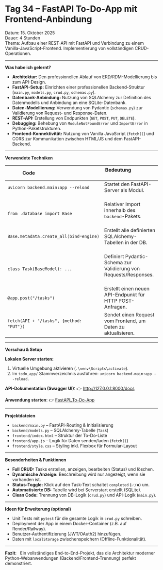 # **Tag 34 – FastAPI To-Do-App mit Frontend-Anbindung** 

Datum: 15. Oktober 2025  
Dauer: 4 Stunden  
Thema: Aufbau einer REST-API mit FastAPI und Verbindung zu einem Vanilla-JavaScript-Frontend. Implementierung von vollständigen CRUD-Operationen.

---

**Was habe ich gelernt?**

- **Architektur:** Den professionellen Ablauf von ERD/RDM-Modellierung bis zum API-Design.
- **FastAPI-Setup:** Einrichten einer professionellen Backend-Struktur (`main.py`, `models.py`, `crud.py`, `schemas.py`).
- **Datenbank-Anbindung:** Nutzung von SQLAlchemy zur Definition des Datenmodells und Anbindung an eine SQLite-Datenbank.
- **Daten-Modellierung:** Verwendung von Pydantic (`schemas.py`) zur Validierung von Request- und Response-Daten.
- **REST-API:** Erstellung von Endpunkten (`GET`, `POST`, `PUT`, `DELETE`).
- **Debugging:** Behebung von `ModuleNotFoundError` und `ImportError` in Python-Paketstrukturen.
- **Frontend-Konnektivität:** Nutzung von Vanilla JavaScript (`fetch()`) und CORS zur Kommunikation zwischen HTML/JS und dem FastAPI-Backend.

---

**Verwendete Techniken**

| Code                                      | Bedeutung                                                           |
|-------------------------------------------|----------------------------------------------------------------------|
| `uvicorn backend.main:app --reload`        | Startet den FastAPI-Server als Modul.                                |
| `from .database import Base`               | Relativer Import innerhalb des `backend`-Pakets.                       |
| `Base.metadata.create_all(bind=engine)`    | Erstellt alle definierten SQLAlchemy-Tabellen in der DB.              |
| `class Task(BaseModel): ...`              | Definiert Pydantic-Schema zur Validierung von Requests/Responses.     |
| `@app.post("/tasks")`                     | Erstellt einen neuen API-Endpunkt für HTTP POST-Anfragen.            |
| `fetch(API + "/tasks", {method: "PUT"})`  | Sendet einen Request vom Frontend, um Daten zu aktualisieren.        |

---

**Vorschau & Setup**

**Lokalen Server starten:**
1. Virtuelle Umgebung aktivieren (`.\venv\Scripts\activate`).
2. Im `todo_app/` Stammverzeichnis ausführen: `uvicorn backend.main:app --reload`.

**API-Dokumentation (Swagger UI):**
👉 http://127.0.0.1:8000/docs

**Anwendung starten:**
👉 [FastAPI_To-Do-App](https://sugu4.github.io/100-days-of-code/Day34/todo_app/frontend/)

---

**Projektdateien**

- `backend/main.py` – FastAPI-Routing & Initialisierung  
- `backend/models.py` – SQLAlchemy-Tabelle (`Task`)
- `frontend/index.html` – Struktur der To-Do-Liste
- `frontend/app.js` – Logik für Daten senden/laden (`fetch()`)
- `frontend/style.css` – Styling inkl. Flexbox für Formular-Layout

---

**Besonderheiten & Funktionen**

- **Full CRUD:** Tasks erstellen, anzeigen, bearbeiten (Status) und löschen.  
- **Dynamische Anzeige:** Beschreibung wird nur angezeigt, wenn sie vorhanden ist.  
- **Status-Toggle:** Klick auf den Task-Text schaltet `completed` (`✅/❌`) um.  
- **Automatisierte DB:** Tabelle wird bei Serverstart erstellt (SQLite).  
- **Clean Code:** Trennung von DB-Logik (`crud.py`) und API-Logik (`main.py`).

---

**Ideen für Erweiterung (optional)**

- Unit Tests mit `pytest` für die gesamte Logik in `crud.py` schreiben. 
- Deployment der App in einem Docker-Container (z.B. auf Render/Railway). 
- Benutzer-Authentifizierung (JWT/OAuth2) hinzufügen.
- Daten mit `localStorage` zwischenspeichern (Offline-Funktionalität).

---

**Fazit:**  
Ein vollständiges End-to-End-Projekt, das die Architektur moderner Python-Webanwendungen (Backend/Frontend-Trennung) perfekt demonstriert.